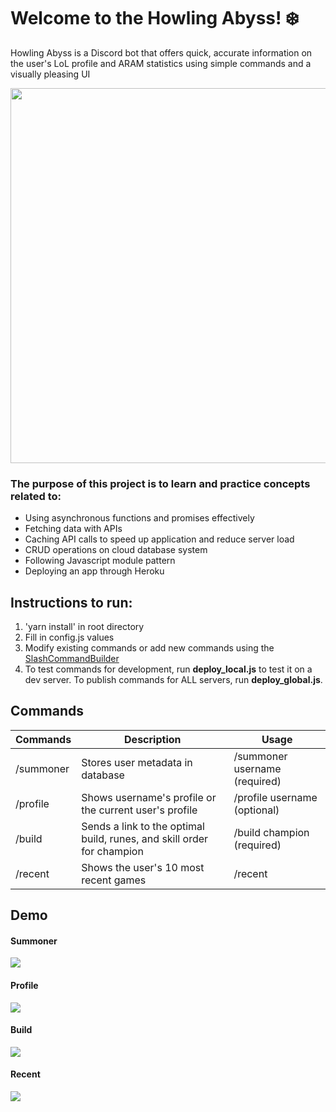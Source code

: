 # Welcome to the Howling Abyss! ❄️
Howling Abyss is a Discord bot that offers quick, accurate information on the user's LoL profile and ARAM statistics using simple commands and a visually pleasing UI 

<img src="https://cdn1.dotesports.com/wp-content/uploads/2020/10/03111644/Howling-Abyss-Legends-of-Runeterra-Teaser.png" width="600"/>

### The purpose of this project is to learn and practice concepts related to: 
- Using asynchronous functions and promises effectively 
- Fetching data with APIs 
- Caching API calls to speed up application and reduce server load 
- CRUD operations on cloud database system 
- Following Javascript module pattern 
- Deploying an app through Heroku

## Instructions to run:
1. 'yarn install' in root directory
2. Fill in config.js values
3. Modify existing commands or add new commands using the [SlashCommandBuilder](https://discordjs.guide/interactions/replying-to-slash-commands.html#receiving-interactions)
4. To test commands for development, run **deploy_local.js** to test it on a dev server. To publish commands for ALL servers, run **deploy_global.js**.

## Commands
| Commands  | Description  |  Usage |
|---|---|---|
| /summoner  | Stores user metadata in database  | /summoner username (required)  |
| /profile  | Shows username's profile or the current user's profile  | /profile username (optional)  |
|  /build |  Sends a link to the optimal build, runes, and skill order for champion | /build champion (required)  |
| /recent | Shows the user's 10 most recent games | /recent |

## Demo
#### Summoner
![](https://i.imgur.com/Z0qsULr.gif)
#### Profile
![](https://i.imgur.com/dPChHd1.gif)
#### Build
![](https://i.imgur.com/yM2RtXo.gif)
#### Recent
![](https://i.imgur.com/SYJ0cCD.gif)


